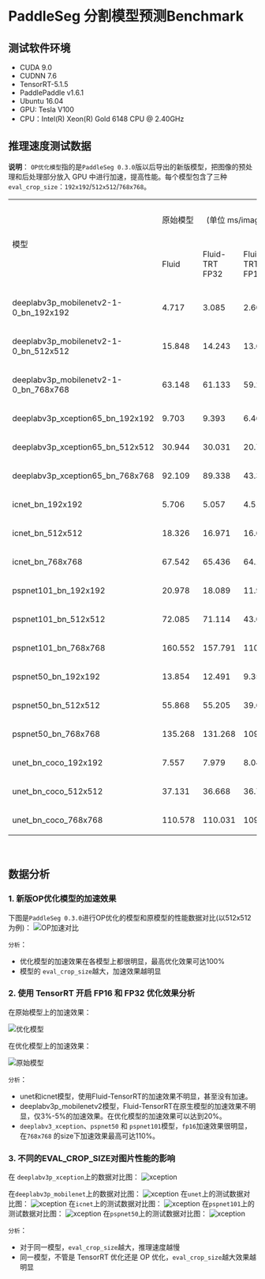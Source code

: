 # PaddleSeg 分割模型预测Benchmark

## 测试软件环境
- CUDA 9.0
- CUDNN 7.6
- TensorRT-5.1.5
- PaddlePaddle v1.6.1
- Ubuntu 16.04
- GPU: Tesla V100
- CPU：Intel(R) Xeon(R) Gold 6148 CPU @ 2.40GHz

## 推理速度测试数据

**说明**： `OP优化模型`指的是`PaddleSeg 0.3.0`版以后导出的新版模型，把图像的预处理和后处理部分放入 GPU 中进行加速，提高性能。每个模型包含了三种`eval_crop_size`：`192x192`/`512x512`/`768x768`。

<table width="1440">
<tbody>
<tr>
<td rowspan="2" width="432">
<p>模型</p>
</td>
<td colspan="3" width="535">
<p>原始模型&nbsp;&nbsp;&nbsp;&nbsp;&nbsp;&nbsp;(单位 ms/image)</p>
</td>
<td colspan="3" width="588">
<p>OP 优化模型&nbsp;&nbsp;&nbsp;&nbsp;(单位 ms/image)</p>
</td>
</tr>
<tr>
<td>
<p>Fluid</p>
</td>
<td>
<p>Fluid-TRT FP32</p>
</td>
<td>
<p>Fluid-TRT FP16</p>
</td>
<td>
<p>Fluid</p>
</td>
<td>
<p>Fluid-TRT FP32</p>
</td>
<td>
<p>Fluid-TRT FP16</p>
</td>
</tr>
<tr>
<td>
<p>deeplabv3p_mobilenetv2-1-0_bn_192x192</p>
</td>
<td>
<p>4.717</p>
</td>
<td>
<p>3.085</p>
</td>
<td>
<p>2.607</p>
</td>
<td>
<p>3.705</p>
</td>
<td>
<p>2.09</p>
</td>
<td>
<p>1.775</p>
</td>
</tr>
<tr>
<td>
<p>deeplabv3p_mobilenetv2-1-0_bn_512x512</p>
</td>
<td>
<p>15.848</p>
</td>
<td>
<p>14.243</p>
</td>
<td>
<p>13.699</p>
</td>
<td>
<p>8.284</p>
</td>
<td>
<p>6.972</p>
</td>
<td>
<p>6.013</p>
</td>
</tr>
<tr>
<td>
<p>deeplabv3p_mobilenetv2-1-0_bn_768x768</p>
</td>
<td>
<p>63.148</p>
</td>
<td>
<p>61.133</p>
</td>
<td>
<p>59.262</p>
</td>
<td>
<p>16.242</p>
</td>
<td>
<p>13.624</p>
</td>
<td>
<p>12.018</p>
</td>
</tr>
<tr>
<td>
<p>deeplabv3p_xception65_bn_192x192</p>
</td>
<td>
<p>9.703</p>
</td>
<td>
<p>9.393</p>
</td>
<td>
<p>6.46</p>
</td>
<td>
<p>8.555</p>
</td>
<td>
<p>8.202</p>
</td>
<td>
<p>5.15</p>
</td>
</tr>
<tr>
<td>
<p>deeplabv3p_xception65_bn_512x512</p>
</td>
<td>
<p>30.944</p>
</td>
<td>
<p>30.031</p>
</td>
<td>
<p>20.716</p>
</td>
<td>
<p>23.571</p>
</td>
<td>
<p>22.601</p>
</td>
<td>
<p>13.327</p>
</td>
</tr>
<tr>
<td>
<p>deeplabv3p_xception65_bn_768x768</p>
</td>
<td>
<p>92.109</p>
</td>
<td>
<p>89.338</p>
</td>
<td>
<p>43.342</p>
</td>
<td>
<p>44.341</p>
</td>
<td>
<p>41.945</p>
</td>
<td>
<p>25.486</p>
</td>
</tr>
<tr>
<td>
<p>icnet_bn_192x192</p>
</td>
<td>
<p>5.706</p>
</td>
<td>
<p>5.057</p>
</td>
<td>
<p>4.515</p>
</td>
<td>
<p>4.694</p>
</td>
<td>
<p>4.066</p>
</td>
<td>
<p>3.369</p>
</td>
</tr>
<tr>
<td>
<p>icnet_bn_512x512</p>
</td>
<td>
<p>18.326</p>
</td>
<td>
<p>16.971</p>
</td>
<td>
<p>16.663</p>
</td>
<td>
<p>10.576</p>
</td>
<td>
<p>9.779</p>
</td>
<td>
<p>9.389</p>
</td>
</tr>
<tr>
<td>
<p>icnet_bn_768x768</p>
</td>
<td>
<p>67.542</p>
</td>
<td>
<p>65.436</p>
</td>
<td>
<p>64.197</p>
</td>
<td>
<p>18.464</p>
</td>
<td>
<p>17.881</p>
</td>
<td>
<p>16.958</p>
</td>
</tr>
<tr>
<td>
<p>pspnet101_bn_192x192</p>
</td>
<td>
<p>20.978</p>
</td>
<td>
<p>18.089</p>
</td>
<td>
<p>11.946</p>
</td>
<td>
<p>20.102</p>
</td>
<td>
<p>17.128</p>
</td>
<td>
<p>11.011</p>
</td>
</tr>
<tr>
<td>
<p>pspnet101_bn_512x512</p>
</td>
<td>
<p>72.085</p>
</td>
<td>
<p>71.114</p>
</td>
<td>
<p>43.009</p>
</td>
<td>
<p>64.584</p>
</td>
<td>
<p>63.715</p>
</td>
<td>
<p>35.806</p>
</td>
</tr>
<tr>
<td>
<p>pspnet101_bn_768x768</p>
</td>
<td>
<p>160.552</p>
</td>
<td>
<p>157.791</p>
</td>
<td>
<p>110.544</p>
</td>
<td>
<p>111.996</p>
</td>
<td>
<p>111.22</p>
</td>
<td>
<p>69.646</p>
</td>
</tr>
<tr>
<td>
<p>pspnet50_bn_192x192</p>
</td>
<td>
<p>13.854</p>
</td>
<td>
<p>12.491</p>
</td>
<td>
<p>9.357</p>
</td>
<td>
<p>12.889</p>
</td>
<td>
<p>11.479</p>
</td>
<td>
<p>8.516</p>
</td>
</tr>
<tr>
<td>
<p>pspnet50_bn_512x512</p>
</td>
<td>
<p>55.868</p>
</td>
<td>
<p>55.205</p>
</td>
<td>
<p>39.659</p>
</td>
<td>
<p>48.647</p>
</td>
<td>
<p>48.076</p>
</td>
<td>
<p>32.403</p>
</td>
</tr>
<tr>
<td>
<p>pspnet50_bn_768x768</p>
</td>
<td>
<p>135.268</p>
</td>
<td>
<p>131.268</p>
</td>
<td>
<p>109.732</p>
</td>
<td>
<p>85.167</p>
</td>
<td>
<p>84.615</p>
</td>
<td>
<p>65.483</p>
</td>
</tr>
<tr>
<td>
<p>unet_bn_coco_192x192</p>
</td>
<td>
<p>7.557</p>
</td>
<td>
<p>7.979</p>
</td>
<td>
<p>8.049</p>
</td>
<td>
<p>4.933</p>
</td>
<td>
<p>4.952</p>
</td>
<td>
<p>4.959</p>
</td>
</tr>
<tr>
<td>
<p>unet_bn_coco_512x512</p>
</td>
<td>
<p>37.131</p>
</td>
<td>
<p>36.668</p>
</td>
<td>
<p>36.706</p>
</td>
<td>
<p>26.857</p>
</td>
<td>
<p>26.917</p>
</td>
<td>
<p>26.928</p>
</td>
</tr>
<tr>
<td>
<p>unet_bn_coco_768x768</p>
</td>
<td>
<p>110.578</p>
</td>
<td>
<p>110.031</p>
</td>
<td>
<p>109.979</p>
</td>
<td>
<p>59.118</p>
</td>
<td>
<p>59.173</p>
</td>
<td>
<p>59.124</p>
</td>
</tr>
</tbody>
</table>
<p>&nbsp;</p>

## 数据分析
### 1. 新版OP优化模型的加速效果
下图是`PaddleSeg 0.3.0`进行OP优化的模型和原模型的性能数据对比(以512x512 为例)：
![OP加速对比](https://paddleseg.bj.bcebos.com/inference/benchmark/op_opt_512x512.png)

`分析`：
- 优化模型的加速效果在各模型上都很明显，最高优化效果可达100%
- 模型的 `eval_crop_size`越大，加速效果越明显


### 2. 使用 TensorRT 开启 FP16 和 FP32 优化效果分析

在原始模型上的加速效果：

![优化模型](https://paddleseg.bj.bcebos.com/inference/benchmark/trt_opt_origin_512x512.png)

在优化模型上的加速效果：

![原始模型](https://paddleseg.bj.bcebos.com/inference/benchmark/trt_opt_new_512x512.png)


`分析`：
- unet和icnet模型，使用Fluid-TensorRT的加速效果不明显，甚至没有加速。
- deeplabv3p_mobilenetv2模型，Fluid-TensorRT在原生模型的加速效果不明显，仅3%-5%的加速效果。在优化模型的加速效果可以达到20%。
- `deeplabv3_xception`、`pspnet50` 和 `pspnet101`模型，`fp16`加速效果很明显，在`768x768` 的size下加速效果最高可达110%。

 

### 3. 不同的EVAL_CROP_SIZE对图片性能的影响

在 `deeplabv3p_xception`上的数据对比图：
![xception](https://paddleseg.bj.bcebos.com/inference/benchmark/xception.png)

在`deeplabv3p_mobilenet`上的数据对比图：
![xception](https://paddleseg.bj.bcebos.com/inference/benchmark/mobilenet.png)
在`unet`上的测试数据对比图：
![xception](https://paddleseg.bj.bcebos.com/inference/benchmark/unet.png)
在`icnet`上的测试数据对比图：
![xception](https://paddleseg.bj.bcebos.com/inference/benchmark/unet.png)
在`pspnet101`上的测试数据对比图：
![xception](https://paddleseg.bj.bcebos.com/inference/benchmark/pspnet101.png)
在`pspnet50`上的测试数据对比图：
![xception](https://paddleseg.bj.bcebos.com/inference/benchmark/pspnet50.png)

`分析`：
- 对于同一模型，`eval_crop_size`越大，推理速度越慢
- 同一模型，不管是 TensorRT 优化还是 OP 优化，`eval_crop_size`越大效果越明显


